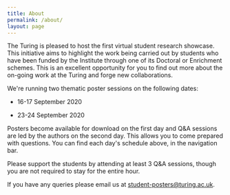```yaml
---
title: About
permalink: /about/
layout: page
---
```


The Turing is pleased to host the first virtual student research showcase.
This initiative aims to highlight the work being carried out by students who have been funded by the Institute through one of its Doctoral or Enrichment schemes. This is an excellent opportunity for you to find out more about the
on-going work at the Turing and forge new collaborations.

We're running two thematic poster sessions on the following dates:

- 16-17 September 2020

- 23-24 September 2020

Posters become available for download on the first day and Q&A sessions are led by the authors on the second day. This allows you to come prepared with questions. You can find each day's schedule above, in the navigation bar.

Please support the students by attending at least 3 Q&A sessions, though you are not required to stay for the entire hour.

If you have any queries please email us at [student-posters@turing.ac.uk](mailto:student-posters@turing.ac.uk).
